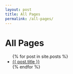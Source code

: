 ```yaml
---
layout: post
title: All Pages
permalink: /all-pages/
---
```

  <h1>All Pages</h1>
<ul>
  {% for post in site.posts %}
  <li>
    <a href="{{ post.url }}">{{ post.title }}</a>
  </li>
  {% endfor %}
</ul>
